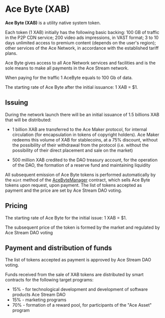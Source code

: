 # Ace Byte (XAB)

**Ace Byte (XAB)** is a utility native system token.

Each token (1 XAB) initially has the following basic backing: 100 GB of traffic in the P2P CDN service; 200 video ads impressions, in VAST format; 3 to 10 days unlimited access to premium content (depends on the user's region); other services of the Ace Network, in accordance with the established tariff plans.

Ace Byte gives access to all Ace Network services and facilities and is the sole means to make all payments in the Ace Stream network.

When paying for the traffic 1 AceByte equals to 100 Gb of data.

The starting rate of Ace Byte after the initial issuance: 1 XAB = $1.


## Issuing

During the network launch there will be an initial issuance of 1.5 billions XAB that will be distributed:

- 1 billion XAB are transferred to the Ace Maker protocol, for internal circulation (for encapsulation in tokens of copyright holders). Ace Maker redeems this volume of XAB for stablecoins, at a 75% discount, without the possibility of their withdrawal from the protocol (i.e. without the possibility of their direct placement and sale on the market)

- 500 million XAB credited to the DAO treasury account, for the operation of the DAO, the formation of a reserve fund and maintaining liquidity

All subsequent emission of Ace Byte tokens is performed automatically by the `mint` method of the [AceByteManager][1] contract, which sells Ace Byte tokens upon request, upon payment. The list of tokens accepted as payment and the price are set by Ace Stream DAO voting.


## Pricing

The starting rate of Ace Byte for the initial issue: 1 XAB = $1.

The subsequent price of the token is formed by the market and regulated by Ace Stream DAO voting


## Payment and distribution of funds

The list of tokens accepted as payment is approved by Ace Stream DAO voting.

Funds received from the sale of XAB tokens are distributed by smart contracts for the following target programs:

- 15% - for technological development and development of software products Ace Stream DAO
- 15% - marketing programs
- 70% - formation of a reward pool, for participants of the "Ace Asset" program



[1]: ../list-of-operations/ace-byte-manager.md
[2]: ../glossary/system-smart-contracts.md
[3]: ../list-of-operations/ace-asset.md
[5]: ../services/ace-asset.md
[7]: ../system-tokens/ace-time.md
[8]: ../system-tokens/ace-asset.md

